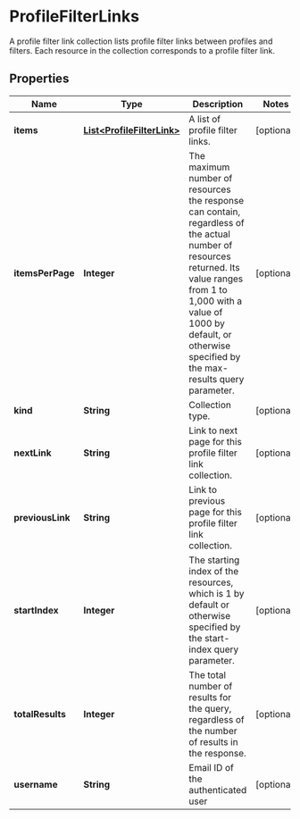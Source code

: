 

# ProfileFilterLinks

A profile filter link collection lists profile filter links between profiles and filters. Each resource in the collection corresponds to a profile filter link.

## Properties

| Name | Type | Description | Notes |
|------------ | ------------- | ------------- | -------------|
|**items** | [**List&lt;ProfileFilterLink&gt;**](ProfileFilterLink.md) | A list of profile filter links. |  [optional] |
|**itemsPerPage** | **Integer** | The maximum number of resources the response can contain, regardless of the actual number of resources returned. Its value ranges from 1 to 1,000 with a value of 1000 by default, or otherwise specified by the max-results query parameter. |  [optional] |
|**kind** | **String** | Collection type. |  [optional] |
|**nextLink** | **String** | Link to next page for this profile filter link collection. |  [optional] |
|**previousLink** | **String** | Link to previous page for this profile filter link collection. |  [optional] |
|**startIndex** | **Integer** | The starting index of the resources, which is 1 by default or otherwise specified by the start-index query parameter. |  [optional] |
|**totalResults** | **Integer** | The total number of results for the query, regardless of the number of results in the response. |  [optional] |
|**username** | **String** | Email ID of the authenticated user |  [optional] |



